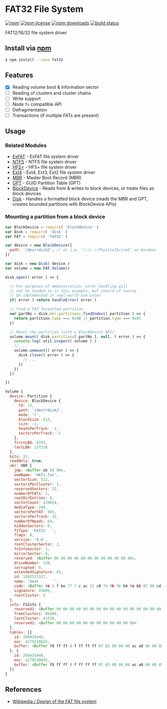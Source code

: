 # FAT32 File System
[![npm](https://img.shields.io/npm/v/fat32.svg?style=flat-square)](https://npmjs.com/package/fat32)
[![npm license](https://img.shields.io/npm/l/fat32.svg?style=flat-square)](https://npmjs.com/package/fat32)
[![npm downloads](https://img.shields.io/npm/dm/fat32.svg?style=flat-square)](https://npmjs.com/package/fat32)
[![build status](https://img.shields.io/travis/jhermsmeier/node-fat32/master.svg?style=flat-square)](https://travis-ci.org/jhermsmeier/node-fat32)

FAT12/16/32 file system driver

## Install via [npm](https://npmjs.com)

```sh
$ npm install --save fat32
```

## Features

- [x] Reading volume boot & information sector
- [ ] Reading of clusters and cluster chains
- [ ] Write support
- [ ] Node `fs` compatible API
- [ ] Defragmentation
- [ ] Transactions (if multiple FATs are present)

## Usage

### Related Modules

- [ExFAT](https://github.com/jhermsmeier/node-exfat) - ExFAT file system driver
- [NTFS](https://github.com/jhermsmeier/node-ntfs) - NTFS file system driver
- [HFS+](https://github.com/jhermsmeier/node-hfsx) - HFS+ file system driver
- [Ext4](https://github.com/jhermsmeier/node-ext4) - Ext4, Ext3, Ext2 file system driver
- [MBR](https://github.com/jhermsmeier/node-mbr) - Master Boot Record (MBR)
- [GPT](https://github.com/jhermsmeier/node-gpt) - GUID Partition Table (GPT)
- [BlockDevice](https://github.com/jhermsmeier/node-blockdevice) - Reads from & writes to block devices, or treats files as block devices
- [Disk](https://github.com/jhermsmeier/node-disk) - Handles a formatted block device (reads the MBR and GPT, creates bounded partitions with BlockDevice APIs)

### Mounting a partition from a block device

```js
var BlockDevice = require( 'blockdevice' )
var Disk = require( 'disk' )
var FAT = require( 'fat32' )

var device = new BlockDevice({
  path: '/dev/rdisk2', // or i.e. '\\\\.\\PhysicalDrive2' on Windows
})

var disk = new Disk( device )
var volume = new FAT.Volume()

disk.open(( error ) => {

  // For purposes of demonstration, error handling will
  // not be tended to in this example, but should of course
  // be implemented in real-world use cases
  if( error ) return handleError( error )

  // Find a FAT formatted partition
  var partNo = disk.mbr.partitions.findIndex(( partition ) => {
    return partition.type === 0x0B || partition.type === 0x0C
  })

  // Mount the partition (with a BlockDevice API)
  volume.mount( disk.partitions[ partNo ], null, ( error ) => {
    console.log( util.inspect( volume ) )
    // ...
    volume.unmount(( error ) => {
      disk.close(( error ) => {
        // ...
      })
    })
  })

})
```

```js
Volume {
  device: Partition {
    device: BlockDevice {
      fd: 13,
      path: '/dev/rdisk2',
      mode: 'r',
      blockSize: 512,
      size: -1,
      headsPerTrack: -1,
      sectorsPerTrack: -1
    },
    firstLBA: 8192,
    lastLBA: 137216
  },
  bits: 32,
  readOnly: true,
  vbr: VBR {
    jmp: <Buffer eb 58 90>,
    oemName: 'mkfs.fat',
    sectorSize: 512,
    sectorsPerCluster: 1,
    reservedSectors: 32,
    numberOfFATs: 2,
    rootDirEntries: 0,
    sectorCount: 129024,
    mediaType: 248,
    sectorsPerFAT: 993,
    sectorsPerTrack: 32,
    numberOfHeads: 64,
    hiddenSectors: 0,
    fsType: 'FAT32   ',
    flags: 0,
    version: '0.0',
    rootClusterSector: 2,
    fsInfoSector: 1,
    mirrorSector: 6,
    reserved: <Buffer 00 00 00 00 00 00 00 00 00 00 00 00>,
    driveNumber: 128,
    corrupted: 0,
    extendedSignature: 41,
    id: 1892531337,
    name: 'boot       ',
    code: <Buffer 0e 1 f be 77 7 c ac 22 c0 74 0b 56 b4 0e bb 07 00 cd 10 5e eb f0 32 e4 cd 16 cd 19 eb fe 54 68 69 73 20 69 73 20 6e 6 f 74 20 61 20 62 6 f 6 f 74 61 62 6 c...>,
    signature: 43605,
    rootCluster: 2
  },
  info: FSInfo {
    reserved1: <Buffer 00 00 00 00 00 00 00 00 00 00 00 00 00 00 00 00 00 00 00 00 00 00 00 00 00 00 00 00 00 00 00 00 00 00 00 00 00 00 00 00 00 00 00 00 00 00 00 00 00 00...>,
    freeClusters: 85480,
    lastCluster: 41530,
    reserved2: <Buffer 00 00 00 00 00 00 00 00 00 00 00 00>
  },
  tables: [{
    id: 268435448,
    eoc: 4279238655,
    buffer: <Buffer f8 ff ff 0 f ff ff ff 07 65 00 00 00 ac a0 00 00 05 00 00 00 06 00 00 00 07 00 00 00 08 00 00 00 09 00 00 00 0 a 00 00 00 0b 00 00 00 0 c 00 00 00 0 d 00...>
  }, {
    id: 268435448,
    eoc: 4279238655,
    buffer: <Buffer f8 ff ff 0 f ff ff ff 07 65 00 00 00 ac a0 00 00 05 00 00 00 06 00 00 00 07 00 00 00 08 00 00 00 09 00 00 00 0 a 00 00 00 0b 00 00 00 0 c 00 00 00 0 d 00...>
  }]
}
```

## References

- [Wikipedia / Design of the FAT file system](https://en.wikipedia.org/wiki/Design_of_the_FAT_file_system)
